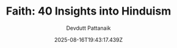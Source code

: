 ---
title: "Faith: 40 Insights into Hinduism"
date: "2025-08-16T19:43:17.439Z"
author: "Devdutt Pattanaik"
read_year: "NO"
recommendation: '3'
url: /bookshelf/faith-40-insights-into-hinduism
---